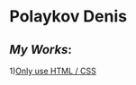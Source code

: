 

# Polaykov Denis

## *My Works*:
1)[Only use HTML / CSS](https://polaykov.github.io/First/ "Самый первый сайт")
